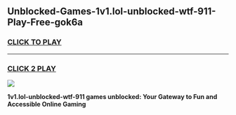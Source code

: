 
## Unblocked-Games-1v1.lol-unblocked-wtf-911-Play-Free-gok6a
<h3>
<a href="https://premium76.site?title=1v1.lol-unblocked-wtf-911&ref=12A">CLICK TO PLAY</a></h3>
<hr>

<h3>
<a href="https://premium76.site?title=1v1.lol-unblocked-wtf-911&ref=12A">CLICK 2 PLAY</a>
  
</h3>

<a href="https://premium76.site?title=1v1.lol-unblocked-wtf-911&ref=12A"><img src="https://clearcache.store/games.png"></a>


**1v1.lol-unblocked-wtf-911 games unblocked: Your Gateway to Fun and Accessible Online Gaming**
